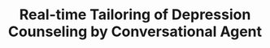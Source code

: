 ---
name: "Real Time Tailoring Of Depression Counseling By"
title: "Real-time Tailoring of Depression Counseling by Conversational Agent"
project: "Cognitive Behavioral Therapy for Depression"
event: "Connected Health Symposium, Boston"
authors:
- name: "Ring, L."
- name: "Pedrelli, P."
- name: "Bickmore, T."
year: 2016
resources: null
external_url: null
draft: false 
headless: true
---